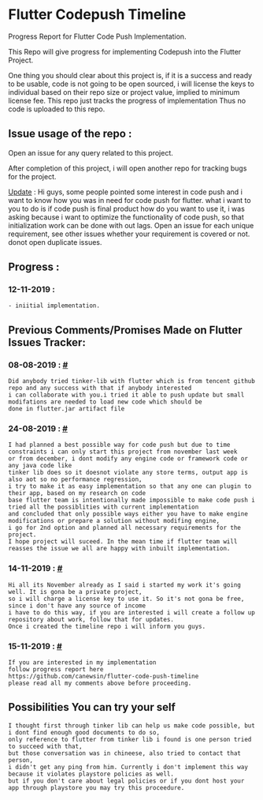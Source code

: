 #   Flutter Codepush Timeline
Progress Report for Flutter Code Push Implementation.

This Repo will give progress for implementing Codepush into the Flutter Project.

One thing you should clear about this project is, if it is a success and ready to be usable, code is not going to be open sourced, i will license the keys to individual based on their repo size or project value, implied to minimum license fee. This repo just tracks the progress of implementation Thus no code is uploaded to this repo.

## Issue usage of the repo :
Open an issue for any query related to this project.

After completion of this project, i will open another repo for tracking bugs for the project.

[Update](https://github.com/canewsin/flutter-code-push-timeline/issues/1) :
Hi guys, some people pointed some interest in code push and i want to know how you was in need for code push for flutter. what i want to you to do is if code push is final product how do you want to use it, i was asking because i want to optimize the functionality of code push, so that initialization work can be done with out lags. Open an issue for each unique requirement, see other issues whether your requirement is covered or not. donot open duplicate issues.


## Progress :

### 12-11-2019 :
    - iniitial implementation.


## Previous Comments/Promises Made on Flutter Issues Tracker:

### 08-08-2019 : [#](https://github.com/flutter/flutter/issues/14330#issuecomment-519229004)
    Did anybody tried tinker-lib with flutter which is from tencent github repo and any success with that if anybody interested 
    i can collaborate with you.i tried it able to push update but small modifations are needed to load new code which should be 
    done in flutter.jar artifact file

### 24-08-2019 : [#](https://github.com/flutter/flutter/issues/14330#issuecomment-524423288)
    I had planned a best possible way for code push but due to time constraints i can only start this project from november last week 
    or from december, i dont modify any engine code or framework code or any java code like 
    tinker lib does so it doesnot violate any store terms, output app is also aot so no performance regression, 
    i try to make it as easy implementation so that any one can plugin to their app, based on my research on code 
    base flutter team is intentionally made impossible to make code push i tried all the possiblities with current implementation 
    and concluded that only possible ways either you have to make engine modifications or prepare a solution without modifing engine, 
    i go for 2nd option and planned all necessary requirements for the project. 
    I hope project will suceed. In the mean time if flutter team will reasses the issue we all are happy with inbuilt implementation.

### 14-11-2019 : [#](https://github.com/flutter/flutter/issues/14330#issuecomment-553743371)
    Hi all its November already as I said i started my work it's going well. It is gona be a private project, 
    so i will charge a license key to use it. So it's not gona be free, since i don't have any source of income 
    i have to do this way, if you are interested i will create a follow up repository about work, follow that for updates. 
    Once i created the timeline repo i will inform you guys.
    
### 15-11-2019 : [#](https://github.com/flutter/flutter/issues/14330#issuecomment-554223442)
    If you are interested in my implementation
    follow progress report here
    https://github.com/canewsin/flutter-code-push-timeline
    please read all my comments above before proceeding.

## Possibilities You can try your self
    I thought first through tinker lib can help us make code possible, but i dont find enough good documents to do so, 
    only reference to flutter from tinker lib i found is one person tried to succeed with that, 
    but those conversation was in chineese, also tried to contact that person, 
    i didn't get any ping from him. Currently i don't implement this way because it violates playstore policies as well. 
    but if you don't care about legal policies or if you dont host your app through playstore you may try this proceedure.
